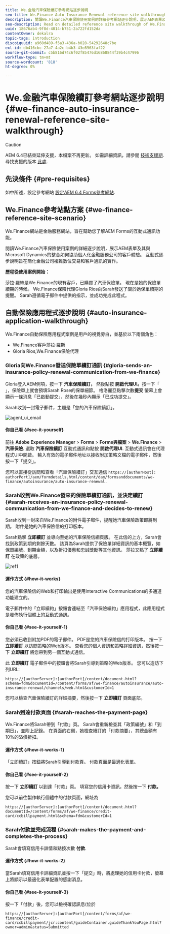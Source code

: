 ```yaml
---
title: We.金融汽車保險續訂參考網站逐步說明
seo-title: We.Finance Auto Insurance Renewal reference site walkthrough
description: 閱讀We.Finance汽車保險使用案例的詳細參考網站逐步說明，展示AEM表單及其與Microsoft Dynamics的整合如何協助個人化金融服務公司的客戶體驗。
seo-description: Read on detailed reference site walkthrough of We.Finance Auto Insurance use case which showcases how AEM forms and its integration with Microsoft Dynamics helps personalize customer experience in a financial service company.
uuid: 18676ab4-9f8d-4014-b751-2a722fd152da
contentOwner: dekalra
topic-tags: introduction
discoiquuid: a960d489-f5a3-436a-b028-54292648c7be
exl-id: db416cbc-27a7-4a2c-b4b3-43e8963faf22
source-git-commit: c5b816d74c6f02f85476d16868844f39b4c47996
workflow-type: tm+mt
source-wordcount: '818'
ht-degree: 0%

---
```


# We.金融汽車保險續訂參考網站逐步說明 {#we-finance-auto-insurance-renewal-reference-site-walkthrough}

>[!CAUTION]
>
>AEM 6.4已結束延伸支援，本檔案不再更新。 如需詳細資訊，請參閱 [技術支援期](https://helpx.adobe.com//tw/support/programs/eol-matrix.html). 尋找支援的版本 [此處](https://experienceleague.adobe.com/docs/).

## 先決條件 {#pre-requisites}

如中所述，設定參考網站 [設定AEM 6.4 Forms參考網站](/help/forms/using/setup-reference-sites.md).

## We.Finance參考站點方案  {#we-finance-reference-site-scenario}

We.Finance網站是金融服務網站，旨在幫助您了解AEM Forms的互動式通訊功能。

閱讀We.Finance汽車保險使用案例的詳細逐步說明，展示AEM表單及其與Microsoft Dynamics的整合如何協助個人化金融服務公司的客戶體驗。 互動式逐步說明旨在簡化金融公司複雜數位交易和客戶通訊的實作。

**歷程從使用案例開始：**

莎拉·羅絲是We.Finance的現有客戶，已購買了汽車保險單。 現在是她的保險單續期的時候。 We.Finance保險代理Gloria Rios向Sarah發送了關於她保單續期的提醒。 Sarah遵循電子郵件中提供的指示，並成功完成此程式。

## 自動保險應用程式逐步說明 {#auto-insurance-application-walkthrough}

We.Finance自動保險應用程式案例是用戶的視覺旁白，並基於以下兩個角色：

* We.Finance客戶莎拉·羅斯
* Gloria Rios,We.Finance保險代理

### Gloria向We.Finance發送保險單續訂通訊 {#gloria-sends-an-insurance-policy-renewal-communication-from-we-finance}

Gloria登入AEM例項，按一下 **汽車保險續訂，** 然後點按 **開啟代理UI。**&#x200B;按一下「 」，保險單上就會預填Sarah Rose的保單細節。 格洛麗亞點擊次數&#x200B;**提交** 螢幕上會顯示一條消息「已啟動提交」，然後在幾秒內顯示「已成功提交」。

Sarah收到一封電子郵件，主題是「您的汽車保險續訂」。

![agent_ui_email](assets/agent_ui_email.png)

#### 你自己看 {#see-it-yourself}

前往 **Adobe Experience Manager** > **Forms** > **Forms與檔案** > **We.Finance** > **汽車保險**. 選取 **汽車保險續訂** 互動式通訊和點按 **開啟代理UI**. 互動式通訊會在代理程式UI中開啟。 輸入有效的電子郵件地址以接收附加策略文檔的電子郵件，然後按一下「提交」。

您可以直接從訪問和查看「汽車保險續訂」交互通信 `https://[authorHost]: authorPort]/aem/formdetails.html/content/dam/formsanddocuments/we-finance/autoinsurance/auto-insurance-renewal.`

### Sarah收到We.Finance發來的保險單續訂通訊，並決定續訂 {#sarah-receives-an-insurance-policy-renewal-communication-from-we-finance-and-decides-to-renew}

Sarah收到一封來自We.Finance的附件電子郵件，提醒她汽車保險政策即將到期。 附件是她的汽車保險信的打印版本。

Sarah點擊 **立即續訂** 並導向至她的汽車保險信網頁版。 在此信的上方，Sarah會找到政策到期的剩餘天數。 該頁為Sarah提供了保險單詳細資訊的基本概覽，如保單編號、到期金額，以及折扣優惠和忠誠獎勵等其他資訊。 莎拉又點了 **立即續訂** 在政策的底層。

![ref1](assets/ref1.png)

#### 運作方式 {#how-it-works}

您的汽車保險信的Web和打印輸出是使用Interactive Communications的多通道功能建立的。

電子郵件中的「立即續約」按鈕會連結至「汽車保險續約」應用程式，此應用程式是發佈執行個體上的互動式通訊。

#### 你自己看 {#see-it-yourself-1}

您必須已收到附加PDF的電子郵件。 PDF是您的汽車保險信的打印版本。 按一下 **立即續訂** 以訪問策略的Web版本。 查看您的個人資訊和策略詳細資訊，然後按一下 **立即續訂** 將您帶到另一個互動式通信。

此 **立即續訂** 電子郵件中的按鈕會將Sarah引導到策略的Web版本。 您可以造訪下列URL:

`https://[authorServer]:[authorPort]/content/document.html?schema=fdm&documentId=/content/forms/af/we-finance/autoinsurance/auto-insurance-renewal/channels/web.html&customerId=1`

您可以檢查汽車保險續訂的詳細摘要，然後按一下 **立即續訂** 頁面底部。

### Sarah到達付款頁面 {#sarah-reaches-the-payment-page}

We.Finance將Sarah帶到「付款」頁。 Sarah會重新檢查其「政策編號」和「到期日」，並附上記錄。 在頁面的右側，她檢查續訂的「付款摘要」，其總金額有10%的溢價折扣。

#### 運作方式 {#how-it-works-1}

「立即續訂」按鈕將Sarah引導到付款頁。 付款頁面是最適化表單。

#### 你自己看 {#see-it-yourself-2}

按一下 **立即續訂** 以到達「付款」頁。 填寫您的信用卡資訊，然後按一下 **付款。**

您可以前往製作執行個體中的付款頁面，網址為

`https://[authorServer]:[authorPort]/content/document.html?documentId=/content/forms/af/we-finance/credit-card/ccbillpayment.html&schema=fdm&customerId=1`

### Sarah付款並完成流程 {#sarah-makes-the-payment-and-completes-the-process}

Sarah會填寫信用卡詳情和點按次數 **付款**.

#### 運作方式 {#how-it-works-2}

當Sarah填寫信用卡詳細資訊並按一下「提交」時，將處理她的信用卡付款，螢幕上將顯示以最適化表單配置的感謝消息。

#### 你自己看 {#see-it-yourself-3}

按一下「付款」後，您可以檢視確認訊息(位於

`https://[authorServer]:[authorPort]/content/forms/af/we-finance/credit-card/ccbillpayment/jcr:content/guideContainer.guideThankYouPage.html?owner=admin&status=Submitted`
